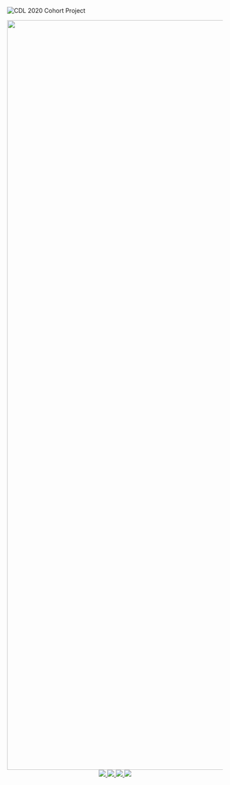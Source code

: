 ![CDL 2020 Cohort Project](../figures/CDL_logo.jpg)
<p align="center">
  <a href="https://github.com/CDL-Quantum/CohortProject_2020/blob/master/Project_3_Franck_Condon_Factors/Project3_LandingPage.pdf">
    <img src="./images/Documentation_week11024_1.jpg" width="1240" height="1748">
    <img src="./images/Documentation_week11024_2.jpg">
    <img src="./images/Documentation_week11024_3.jpg">
    <img src="./images/Documentation_week11024_4.jpg">
    <img src="./images/Documentation_week11024_5.jpg">
  </a>
</p>
